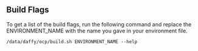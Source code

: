 ## Build Flags

To get a list of the build flags, run the following command and replace the ENVIRONMENT_NAME with the name you gave in your environment file.

```
/data/daffy/ocp/build.sh ENVIRONMENT_NAME --help
```
